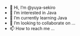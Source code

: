 - 👋 Hi, I’m @yuya-sekiro
- 👀 I’m interested in Java
- 🌱 I’m currently learning Java
- 💞️ I’m looking to collaborate on ...
- 📫 How to reach me ...

<!---
yuya-sekiro/yuya-sekiro is a ✨ special ✨ repository because its `README.md` (this file) appears on your GitHub profile.
You can click the Preview link to take a look at your changes.
--->
